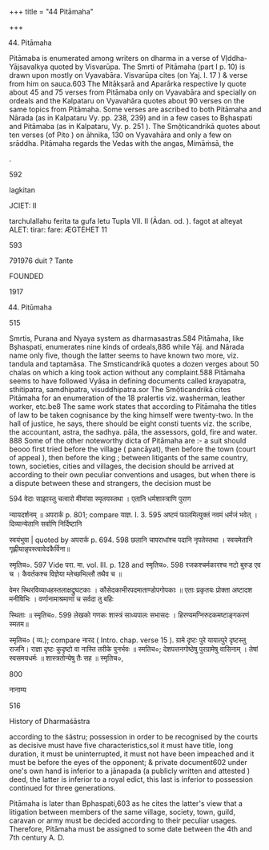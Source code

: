 +++
title = "44 Pitāmaha"

+++

44. Pitāmaha 

Pitāmaba is enumerated among writers on dharma in a verse of VỊddha-Yājsavalkya quoted by Visvarūpa. The Smrti of Pitāmaha (part I p. 10) is drawn upon mostly on Vyavabāra. Visvarūpa cites (on Yaj. I. 17 ) & verse from him on sauca.603 The Mitākṣarā and Aparārka respective ly quote about 45 and 75 verses from Pitāmaba only on Vyavabāra and specially on ordeals and the Kalpataru on Vyavahāra quotes about 90 verses on the same topics from Pitāmaha. Some verses are ascribed to both Pitāmaha and Nārada (as in Kalpataru Vy. pp. 238, 239) and in a few cases to Bșhaspati and Pitāmaba (as in Kalpataru, Vy. p. 251 ). The Smộticandrikā quotes about ten verses (of Pito ) on āhnika, 130 on Vyavahāra and only a few on srāddha. Pitāmaha regards the Vedas with the angas, Mimāṁsā, the 

. 

592 

lagkitan 

JCIET: II 

tarchulallahu ferita ta gufa letu Tupla VII. II (Ādan. od. ). fagot at alteyat ALET: tirar: fare: ÆGTEHET 11 

593 

791976 duit ? Tante 

FOUNDED 

1917 

44. Pitūmaha 

515 

Smrtis, Purana and Nyaya system as dharmasastras.584 Pitāmaha, like Bșhaspati, enumerates nine kinds of ordeals,886 while Yāj. and Nārada name only five, though the latter seems to have known two more, viz. tandula and taptamāsa. The Smsticandrikā quotes a dozen verges about 50 chalas on which a king took action without any complaint.588 Pitāmaha seems to have followed Vyāsa in defining documents called krayapatra, sthitipatra, samdhipatra, visuddhipatra.sor The Smộticandrikā cites Pitāmaha for an enumeration of the 18 pralertis viz. washerman, leather worker, etc.be8 The same work states that according to Pitāmaha the titles of law to be taken cognisance by the king himself were twenty-two. In the hall of justice, he says, there should be eight consti tuents viz. the scribe, the accountant, astra, the sadhya. pāla, the assessors, gold, fire and water. 888 Some of the other noteworthy dicta of Pitāmaha are :- a suit should beooo first tried before the village ( pancāyat), then before the town (court of appeal ), then before the king ; between litigants of the same country, town, societies, cities and villages, the decision should be arrived at according to their own peculiar conventions and usages, but when there is a dispute between these and strangers, the decision must be 

594 वेदाः साझास्तु चत्वारो मीमांसा स्मृतयस्तथा । एतानि धर्मशास्त्राणि पुराण 

न्यायदर्शनम् ॥ अपरार्क p. 801; compare याज्ञ. I. 3. 595 अष्टमं फालमित्युक्तं नवमं धर्मजं भवेत् । दिव्यान्येतानि सर्वाणि निर्दिष्टानि 

स्वयंभुवा | quoted by अपरार्क p. 694. 598 छलानि चापराधांश्च पदानि नृपतेस्तथा । स्वयमेतानि गृह्णीयान्नृपस्त्वावेदकैर्विना॥ 

स्मृतिच०. 597 Vide परा. मा. vol. III. p. 128 and स्मृतिच०. 598 रजकश्चर्मकारश्च नटो बुरुड एव च । कैवर्तकश्च विज्ञेया म्लेच्छभिल्लौ तथैव च ॥ 

वेमर स्थिरविव्याधहस्तलाक्षद्रुघटकाः । कौसेदकाभीरपदमाताण्डोपगोपकाः ॥ एताः प्रकृतयः प्रोक्ता अष्टादश मनीषिभिः । वर्णानामाश्रमाणां च सर्वदा तु बहिः 

स्थिताः ॥ स्मृतिच०. 599 लेखको गणकः शास्त्रं साध्यपालः सभासदः । हिरण्यमग्निरुदकमष्टाङ्गकरणं स्मतम॥ 

स्मृतिच० ( व्य.); compare नारद ( Intro. chap. verse 15 ). ग्रामे दृष्टः पुरे यायात्पुरे दृष्टस्तु राजनि। राज्ञा दृष्टः कुदृष्टो वा नास्ति तरीके पुनर्भवः ॥ स्मतिच०; देशपत्तनगोष्ठेषु पुरग्रामेषु वासिनाम् । तेषां स्वसमयधर्मः ॥ शास्त्रतोन्येषु तैः सह ॥ स्मृतिच०, 

800 

नानाम्य 

516 

History of Dharmaśāstra 

according to the śāstru; possession in order to be recognised by the courts as decisive must have five characteristics,sol it must have title, long duration, it must be uninterrupted, it must not have been impeached and it must be before the eyes of the opponent; & private document602 under one's own hand is inferior to a jānapada (a publicly written and attested ) deed, the latter is inferior to a royal edict, this last is inferior to possession continued for three generations. 

Pitāmaha is later than Bphaspati,603 as he cites the latter's view that a litigation between members of the same village, society, town, guild, caravan or army must be decided according to their peculiar usages. Therefore, Pitāmaha must be assigned to some date between the 4th and 7th century A. D. 
